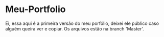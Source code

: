 # Meu-Portfolio
Ei, essa aqui é a primeira versão do meu porfólio, deixei ele público caso alguém queira ver e copiar. Os arquivos estão na branch 'Master'.
